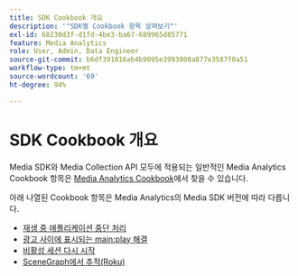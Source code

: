 ```yaml
---
title: SDK Cookbook 개요
description: '"SDK별 Cookbook 항목 살펴보기"'
exl-id: 68230d3f-d1fd-4be3-ba67-689965d85771
feature: Media Analytics
role: User, Admin, Data Engineer
source-git-commit: b6df391016ab4b9095e3993808a877e3587f0a51
workflow-type: tm+mt
source-wordcount: '69'
ht-degree: 94%

---
```


# SDK Cookbook 개요

Media SDK와 Media Collection API 모두에 적용되는 일반적인 Media Analytics Cookbook 항목은 [Media Analytics Cookbook](/help/media-analytics-cookbook/media-analytics-cookbook.md)에서 찾을 수 있습니다.

아래 나열된 Cookbook 항목은 Media Analytics의 Media SDK 버전에 따라 다릅니다.

* [재생 중 애플리케이션 중단 처리](/help/sdk-implement/cookbook/app-interrupts.md)
* [광고 사이에 표시되는 main:play 해결](/help/sdk-implement/cookbook/fix-ad-play-ad.md)
* [비활성 세션 다시 시작](/help/sdk-implement/cookbook/resuming-inactive.md)
* [SceneGraph에서 추적(Roku)](/help/sdk-implement/cookbook/sdk-track-scenegraph.md)
